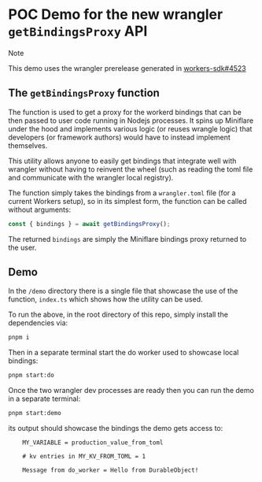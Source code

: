 # POC Demo for the new wrangler `getBindingsProxy` API

> [!note]
> This demo uses the wrangler prerelease generated in [workers-sdk#4523](https://github.com/cloudflare/workers-sdk/pull/4523)

## The `getBindingsProxy` function

The function is used to get a proxy for the workerd bindings that can be then passed to user code
running in Nodejs processes. It spins up Miniflare under the hood and implements various logic (or reuses wrangle logic) that developers (or framework authors) would have to instead implement themselves.

This utility allows anyone to easily get bindings that integrate well with wrangler without having to reinvent the wheel (such as reading the toml file and communicate with the wrangler local registry).

The function simply takes the bindings from a `wrangler.toml` file (for a current Workers setup), so in its simplest form, the function can be called without arguments:
```ts
const { bindings } = await getBindingsProxy();
```

The returned `bindings` are simply the Miniflare bindings proxy returned to the user.

## Demo

In the `/demo` directory there is a single file that showcase the use of the function, `index.ts` which shows how the utility can be used.

To run the above, in the root directory of this repo, simply install the dependencies via:
```sh
pnpm i
```

Then in a separate terminal start the do worker used to showcase local bindings:
```sh
pnpm start:do
```

Once the two wrangler dev processes are ready then you can run the demo in a separate terminal:
```sh
pnpm start:demo
```
its output should showcase the bindings the demo gets access to:
```
    MY_VARIABLE = production_value_from_toml

    # kv entries in MY_KV_FROM_TOML = 1

    Message from do_worker = Hello from DurableObject!
```